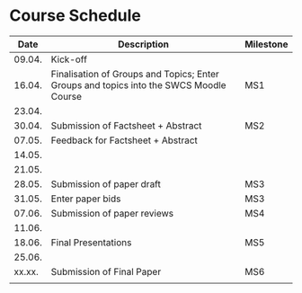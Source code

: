 # Course Schedule

| Date   | Description                                                                            | Milestone |
|--------|----------------------------------------------------------------------------------------|-----------|
| 09.04. | Kick-off                                                                               |           |
| 16.04. | Finalisation of Groups and Topics; Enter Groups and topics into the SWCS Moodle Course | MS1       |
| 23.04. |                                                                                        |           |
| 30.04. | Submission of Factsheet + Abstract                                                     | MS2       |
| 07.05. | Feedback for Factsheet + Abstract                                                      |           |
| 14.05. |                                                                                        |           |
| 21.05. |                                                                                        |           |
| 28.05. | Submission of paper draft                                                              | MS3       |
| 31.05. | Enter paper bids                                                                       | MS3       |
| 07.06. | Submission of paper reviews                                                            | MS4       |
| 11.06. |                                                                                        |           |
| 18.06. | Final Presentations                                                                    | MS5       |
| 25.06. |                                                                                        |           |
| xx.xx. | Submission of Final Paper                                                              | MS6       |
|        |                                                                                        |           |